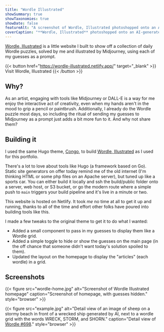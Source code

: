 ```yaml
---
title: "Wordle Illustrated"
showSummary: true
showTaxonomies: true
showDate: false
featureAlt: "A screenshot of Wordle, Illustrated photoshopped onto an AI-generated image of a dirty old laptop"
coverCaption: "**Wordle, Illustrated** photoshopped onto an AI-generated image of a dirty old laptop"
---
```


[Wordle, Illustrated](https://wordle-illustrated.netlify.app/) is a little website I built to show off a collection of daily Wordle puzzles, solved by me and illustrated by Midjourney, using each of my guesses as a prompt.

{{< button href="https://wordle-illustrated.netlify.app/" target="_blank" >}}
Visit Wordle, Illustrated
{{< /button >}}

## Why?

As an artist, engaging with tools like Midjourney or DALL-E is a way for me enjoy the interactive act of creativity, even when my hands aren't in the mood to grip a pencil or paintbrush. Additionally, I already do the Wordle puzzle most days, so including the ritual of sending my guesses to Midjourney as a prompt just adds a bit more fun to it. And why not share them?

## Building it

I used the same Hugo theme, [Congo](https://github.com/jpanther/congo), to build [Wordle, Illustrated](https://wordle-illustrated.netlify.app/) as I used for this portfolio.

There's a lot to love about tools like Hugo (a framework based on Go). Static site generators on offer today remind me of the old internet (I'm thinking HTML or some php files on an Apache server), but tuned up like a sports car. You can either build it locally and ssh the build/public folder onto a server, web host, or S3 bucket, or go the modern route where a simple push to `main` triggers your build pipeline and it's live in a minute or two.

This website is hosted on Netlify. It took _me_ no time at all to get it up and running, thanks to all of the time and effort other folks have poured into building tools like this.

I made a few tweaks to the original theme to get it to do what I wanted:

- Added a small component to pass in my guesses to display them like a Wordle grid.
- Added a simple toggle to hide or show the guesses on the main page (in the off chance that someone didn't want today's solution spoiled to them).
- Updated the layout on the homepage to display the "articles" (each wordle) in a grid.

## Screenshots

{{< figure
    src="wordle-home.jpg"
    alt="Screenshot of Wordle Illustrated homepage"
    caption="Screenshot of homepage, with guesses hidden."
    style="browser"
    >}}

{{< figure
    src="example.jpg"
    alt="Detail view of an image of sheep on a stormy beach in front of a wrecked ship generated by AI, next to a wordle grid with the words WRECK, STORM, and SHORN."
    caption="Detail view of [Wordle #698](https://wordle-illustrated.netlify.app/698/)."
    style="browser"
    >}}
